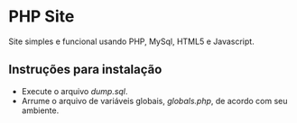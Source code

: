 # PHP Site
Site simples e funcional usando PHP, MySql, HTML5 e Javascript.

## Instruções para instalação
- Execute o arquivo *dump.sql*.
- Arrume o arquivo de variáveis globais, *globals.php*, de acordo com seu ambiente.
